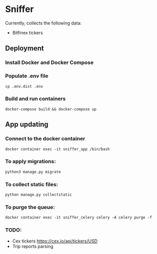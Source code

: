 # Sniffer

Currently, collects the following data:

- Bitfinex tickers

## Deployment

### Install Docker and Docker Compose

### Populate .env file

```
cp .env.dist .env
```

### Build and run containers

```
docker-compose build && docker-compose up
```

## App updating

### Connect to the docker container

```
docker container exec -it sniffer_app /bin/bash
```

### To apply migrations:

```
python3 manage.py migrate
```

### To collect static files:

```
python manage.py collectstatic
```

### To purge the queue:

```
docker container exec -it sniffer_celery celery -A celery purge -f
```

### TODO:

- Cex tickers https://cex.io/api/tickers/USD
- Trip reports parsing